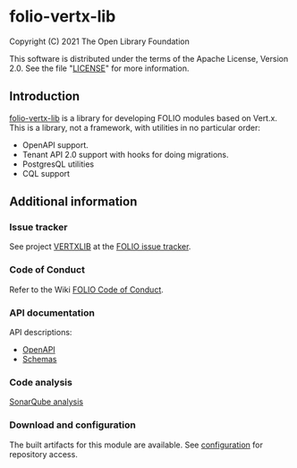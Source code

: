 # folio-vertx-lib

Copyright (C) 2021 The Open Library Foundation

This software is distributed under the terms of the Apache License,
Version 2.0. See the file "[LICENSE](LICENSE)" for more information.

## Introduction

[folio-vertx-lib](https://github.com/folio-org/folio-vertx-lib)
is a library for developing FOLIO modules based on Vert.x. This is a
library, not a framework, with utilities in no particular order:

 * OpenAPI support.
 * Tenant API 2.0 support with hooks for doing migrations.
 * PostgresQL utilities
 * CQL support

## Additional information

### Issue tracker

See project [VERTXLIB](https://issues.folio.org/browse/VERTXLIB)
at the [FOLIO issue tracker](https://dev.folio.org/guidelines/issue-tracker).

### Code of Conduct

Refer to the Wiki [FOLIO Code of Conduct](https://wiki.folio.org/display/COMMUNITY/FOLIO+Code+of+Conduct).

### API documentation

API descriptions:
 * [OpenAPI](src/main/resources/openapi/)
 * [Schemas](src/main/resources/openapi/schemas/)

### Code analysis

[SonarQube analysis](https://sonarcloud.io/project/overview?id=org.folio%3Avertx-lib)

### Download and configuration

The built artifacts for this module are available.
See [configuration](https://dev.folio.org/download/artifacts) for repository access.

